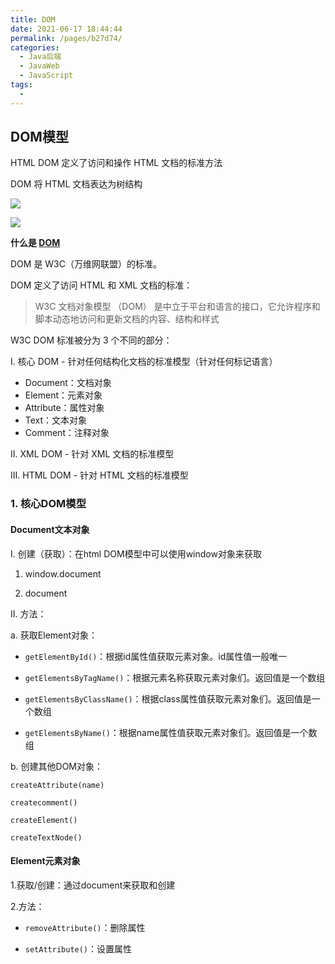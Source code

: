 ```yaml
---
title: DOM
date: 2021-06-17 18:44:44
permalink: /pages/b27d74/
categories:
  - Java后端
  - JavaWeb
  - JavaScript
tags:
  - 
---
```




## DOM模型

HTML DOM 定义了访问和操作 HTML 文档的标准方法

DOM 将 HTML 文档表达为树结构

![](https://iqqcode-blog.oss-cn-beijing.aliyuncs.com/img-2021-later/20210621210103.png)

![](https://iqqcode-blog.oss-cn-beijing.aliyuncs.com/img-2021-later/20210621210117.png)


**什么是 [DOM](https://www.w3school.com.cn/htmldom/dom_intro.asp)**

DOM 是 W3C（万维网联盟）的标准。

DOM 定义了访问 HTML 和 XML 文档的标准：

> W3C 文档对象模型 （DOM） 是中立于平台和语言的接口，它允许程序和脚本动态地访问和更新文档的内容、结构和样式



W3C DOM 标准被分为 3 个不同的部分：

I. 核心 DOM - 针对任何结构化文档的标准模型（针对任何标记语言）

- Document：文档对象
- Element：元素对象
- Attribute：属性对象
- Text：文本对象
- Comment：注释对象

II. XML DOM - 针对 XML 文档的标准模型

III. HTML DOM - 针对 HTML 文档的标准模型



### 1. 核心DOM模型

#### Document文本对象

I. 创建（获取）：在html DOM模型中可以使用window对象来获取

1. window.document

2. document

II. 方法：

a. 获取Element对象：

- `getElementById()`：根据id属性值获取元素对象。id属性值一般唯一

- `getElementsByTagName()`：根据元素名称获取元素对象们。返回值是一个数组

- `getElementsByClassName()`：根据class属性值获取元素对象们。返回值是一个数组

- `getElementsByName()`：根据name属性值获取元素对象们。返回值是一个数组



b. 创建其他DOM对象：

`createAttribute(name)`

`createcomment()`

`createElement()`

`createTextNode()`

#### Element元素对象

1.获取/创建：通过document来获取和创建

2.方法：

- `removeAttribute()`：删除属性

- `setAttribute()`：设置属性